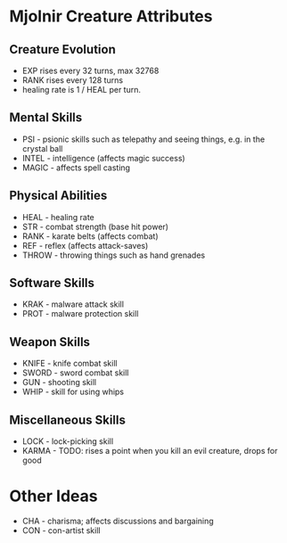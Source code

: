 # Mjolnir Creature Attributes

## Creature Evolution
- EXP rises every 32 turns, max 32768
- RANK rises every 128 turns
- healing rate is 1 / HEAL per turn.

## Mental Skills
- PSI               - psionic skills such as telepathy and seeing things,
                      e.g. in the crystal ball
- INTEL             - intelligence (affects magic success)
- MAGIC             - affects spell casting

## Physical Abilities
- HEAL              - healing rate
- STR               - combat strength (base hit power)
- RANK              - karate belts (affects combat)
- REF               - reflex (affects attack-saves)
- THROW             - throwing things such as hand grenades

## Software Skills
- KRAK              - malware attack skill
- PROT              - malware protection skill

## Weapon Skills
- KNIFE             - knife combat skill
- SWORD             - sword combat skill
- GUN               - shooting skill
- WHIP              - skill for using whips

## Miscellaneous Skills
- LOCK              - lock-picking skill
- KARMA             - TODO: rises a point when you kill an evil creature,
                      drops for good

# Other Ideas
- CHA               - charisma; affects discussions and bargaining
- CON               - con-artist skill


